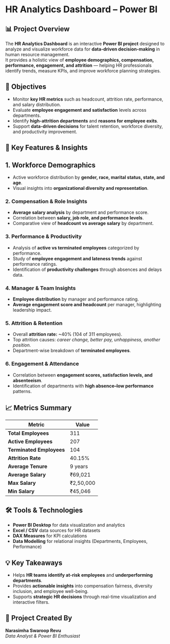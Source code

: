 # HR Analytics Dashboard – Power BI

## 📊 Project Overview
The **HR Analytics Dashboard** is an interactive **Power BI project** designed to analyze and visualize workforce data for **data-driven decision-making** in human resource management.  
It provides a holistic view of **employee demographics, compensation, performance, engagement, and attrition** — helping HR professionals identify trends, measure KPIs, and improve workforce planning strategies.

## 🎯 Objectives
- Monitor **key HR metrics** such as headcount, attrition rate, performance, and salary distribution.  
- Evaluate **employee engagement and satisfaction** levels across departments.  
- Identify **high-attrition departments** and **reasons for employee exits**.  
- Support **data-driven decisions** for talent retention, workforce diversity, and productivity improvement.

## 🧩 Key Features & Insights

## 1. **Workforce Demographics**
- Active workforce distribution by **gender, race, marital status, state, and age**.  
- Visual insights into **organizational diversity and representation**.

### 2. **Compensation & Role Insights**
- **Average salary analysis** by department and performance score.  
- Correlation between **salary, job role, and performance levels**.  
- Comparative view of **headcount vs average salary** by department.

### 3. **Performance & Productivity**
- Analysis of **active vs terminated employees** categorized by performance.  
- Study of **employee engagement and lateness trends** against performance ratings.  
- Identification of **productivity challenges** through absences and delays data.

### 4. **Manager & Team Insights**
- **Employee distribution** by manager and performance rating.  
- **Average engagement score and headcount** per manager, highlighting leadership impact.

### 5. **Attrition & Retention**
- Overall **attrition rate:** ~40% (104 of 311 employees).  
- Top attrition causes: *career change, better pay, unhappiness, another position.*  
- Department-wise breakdown of **terminated employees**.

### 6. **Engagement & Attendance**
- Correlation between **engagement scores, satisfaction levels, and absenteeism**.  
- Identification of departments with **high absence–low performance** patterns.

## 📈 Metrics Summary

| **Metric** | **Value** |
|-------------|-----------|
| **Total Employees** | 311 |
| **Active Employees** | 207 |
| **Terminated Employees** | 104 |
| **Attrition Rate** | 40.15% |
| **Average Tenure** | 9 years |
| **Average Salary** | ₹69,021 |
| **Max Salary** | ₹2,50,000 |
| **Min Salary** | ₹45,046 |

## 🛠️ Tools & Technologies
- **Power BI Desktop** for data visualization and analytics  
- **Excel / CSV** data sources for HR datasets  
- **DAX Measures** for KPI calculations  
- **Data Modelling** for relational insights (Departments, Employees, Performance)

## 💡 Key Takeaways
- Helps **HR teams identify at-risk employees** and **underperforming departments**.  
- Provides **actionable insights** into compensation fairness, diversity inclusion, and employee well-being.  
- Supports **strategic HR decisions** through real-time visualization and interactive filters.

## 📂 Project Created By
**Narasimha Swaroop Revu**  
*Data Analyst & Power BI Enthusiast*
